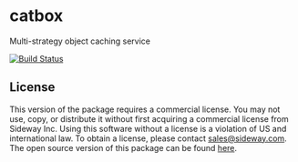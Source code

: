 # catbox

Multi-strategy object caching service

[![Build Status](https://travis-ci.org/hapijs/catbox.svg?branch=v7-commercial)](https://travis-ci.org/hapijs/catbox)

## License

This version of the package requires a commercial license. You may not use, copy, or distribute it without first acquiring a commercial license from Sideway Inc. Using this software without a license is a violation of US and international law. To obtain a license, please contact [sales@sideway.com](mailto:sales@sideway.com). The open source version of this package can be found [here](https://github.com/hapijs/catbox).